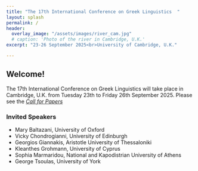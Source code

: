 ```yaml
---
title: "The 17th International Conference on Greek Linguistics  "
layout: splash
permalink: /
header:
  overlay_image: "/assets/images/river_cam.jpg"
  # caption: 'Photo of the river in Cambridge, U.K.'
excerpt: "23-26 September 2025<br>University of Cambridge, U.K."

---
```



## Welcome!

The 17th International Conference on Greek Linguistics will take place in Cambridge, U.K. from Tuesday 23th to Friday 26th September 2025.
Please see the _[Call for Papers](/en_cfp/)_


### Invited Speakers

* Mary Baltazani, University of Oxford
* Vicky Chondrogianni, University of Edinburgh
* Georgios Giannakis, Aristotle University of Thessaloniki
* Kleanthes Grohmann, University of Cyprus
* Sophia Marmaridou, National and Kapodistrian University of Athens
* George Tsoulas, University of York
